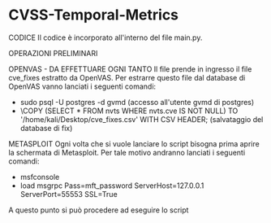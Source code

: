 # CVSS-Temporal-Metrics

CODICE
Il codice è incorporato all'interno del file main.py.


OPERAZIONI PRELIMINARI

OPENVAS - DA EFFETTUARE OGNI TANTO
Il file prende in ingresso il file cve_fixes estratto da OpenVAS.
Per estrarre questo file dal database di OpenVAS vanno lanciati i seguenti comandi:
- sudo psql -U postgres -d gvmd (accesso all'utente gvmd di postgres)
- \COPY (SELECT * FROM nvts WHERE nvts.cve IS NOT NULL) TO '/home/kali/Desktop/cve_fixes.csv' WITH CSV HEADER; (salvataggio del database di fix)

METASPLOIT
Ogni volta che si vuole lanciare lo script bisogna prima aprire la schermata di Metasploit.
Per tale motivo andranno lanciati i seguenti comandi:
- msfconsole
- load msgrpc Pass=mft_password ServerHost=127.0.0.1 ServerPort=55553 SSL=True

A questo punto si può procedere ad eseguire lo script
